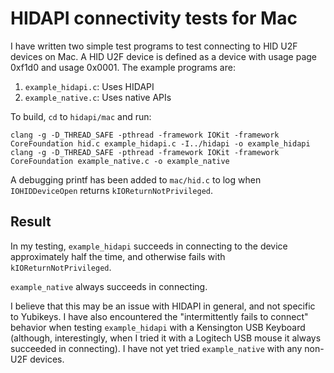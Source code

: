 # HIDAPI connectivity tests for Mac

I have written two simple test programs to test connecting to HID U2F devices on
Mac. A HID U2F device is defined as a device with usage page 0xf1d0 and usage
0x0001. The example programs are:

1. `example_hidapi.c`: Uses HIDAPI
2. `example_native.c`: Uses native APIs

To build, `cd` to `hidapi/mac` and run:

    clang -g -D_THREAD_SAFE -pthread -framework IOKit -framework CoreFoundation hid.c example_hidapi.c -I../hidapi -o example_hidapi
    clang -g -D_THREAD_SAFE -pthread -framework IOKit -framework CoreFoundation example_native.c -o example_native

A debugging printf has been added to `mac/hid.c` to log when `IOHIDDeviceOpen`
returns `kIOReturnNotPrivileged`.

## Result

In my testing, `example_hidapi` succeeds in connecting to the device
approximately half the time, and otherwise fails with `kIOReturnNotPrivileged`.

`example_native` always succeeds in connecting.

I believe that this may be an issue with HIDAPI in general, and not specific to
Yubikeys. I have also encountered the "intermittently fails to connect" behavior
when testing `example_hidapi` with a Kensington USB Keyboard (although,
interestingly, when I tried it with a Logitech USB mouse it always succeeded in
connecting). I have not yet tried `example_native` with any non-U2F devices.
